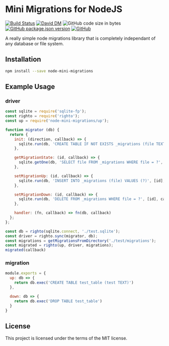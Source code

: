 # Mini Migrations for NodeJS
[![Build Status](https://travis-ci.org/markwylde/node-mini-migrations.svg?branch=master)](https://travis-ci.org/markwylde/node-mini-migrations)
[![David DM](https://david-dm.org/markwylde/node-mini-migrations.svg)](https://david-dm.org/markwylde/node-mini-migrations)
![GitHub code size in bytes](https://img.shields.io/github/languages/code-size/markwylde/node-mini-migrations)
[![GitHub package.json version](https://img.shields.io/github/package-json/v/markwylde/node-mini-migrations)](https://github.com/markwylde/node-mini-migrations/releases)
[![GitHub](https://img.shields.io/github/license/markwylde/node-mini-migrations)](https://github.com/markwylde/node-mini-migrations/blob/master/LICENSE)

A really simple node migrations library that is completely independant of any database or file system.

## Installation
```bash
npm install --save node-mini-migrations
```

## Example Usage
### driver
```javascript
const sqlite = require('sqlite-fp');
const righto = require('righto');
const up = require('node-mini-migrations/up');

function migrator (db) {
  return {
    init: (direction, callback) => {
      sqlite.run(db, 'CREATE TABLE IF NOT EXISTS _migrations (file TEXT PRIMARY KEY);', callback);
    },

    getMigrationState: (id, callback) => {
      sqlite.getOne(db, 'SELECT file FROM _migrations WHERE file = ?', [id], callback);
    },

    setMigrationUp: (id, callback) => {
      sqlite.run(db, 'INSERT INTO _migrations (file) VALUES (?)', [id], callback);
    },

    setMigrationDown: (id, callback) => {
      sqlite.run(db, 'DELETE FROM _migrations WHERE file = ?', [id], callback);
    },

    handler: (fn, callback) => fn(db, callback)
  };
};

const db = righto(sqlite.connect, './test.sqlite');
const driver = righto.sync(migrator, db);
const migrations = getMigrationsFromDirectory('./test/migrations');
const migrated = righto(up, driver, migrations);
migrated(callback)
```

### migration
```javascript
module.exports = {
  up: db => {
    return db.exec('CREATE TABLE test_table (test TEXT)')
  },

  down: db => {
    return db.exec('DROP TABLE test_table')
  }
}
```

## License
This project is licensed under the terms of the MIT license.
